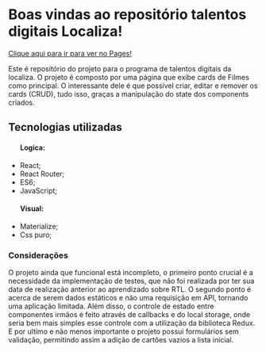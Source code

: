   <h1>Boas vindas ao repositório talentos digitais Localiza!</h1>
  
[Clique aqui para ir para ver no Pages!](https://douglas-he.github.io/talentos-digitais-localiza/ "GITHUB PAGES")

  <p>Este é repositório do projeto para o programa de talentos digitais da localiza. O projeto é composto por uma página que        exibe cards de Filmes como principal. O interessante dele é que possível criar, editar e remover os cards (CRUD), tudo          isso, graças a manipulação do state dos components criados.</p>

  <h2>Tecnologias utilizadas</h2>
  <ul>
    <h4>Logica:</h4>
    <li>React;</li>
    <li> React Router;</li>
    <li> ES6;</li>
    <li> JavaScript;</li>
  </ul>
  <ul>
    <h4>Visual:</h4>
    <li>Materialize;</li>
    <li>Css puro;</li>
   </ul>
  <h3>Considerações</h3>
 <p>O projeto ainda que funcional está incompleto, o primeiro ponto crucial é a necessidade da implementação de testes, que não foi realizada por ter sua data de realização anterior ao aprendizado sobre RTL. O segundo ponto é acerca de serem dados estáticos e não uma requisição em API, tornando uma aplicação limitada. Além disso, o controle de estado entre componentes irmãos é feito através de callbacks e do local storage, onde seria bem mais simples esse controle com a utilização da biblioteca Redux. E por ultimo e não menos importante o projeto possui formulários sem validação, permitindo assim a adição de cartões vazios a lista inicial.</p>
